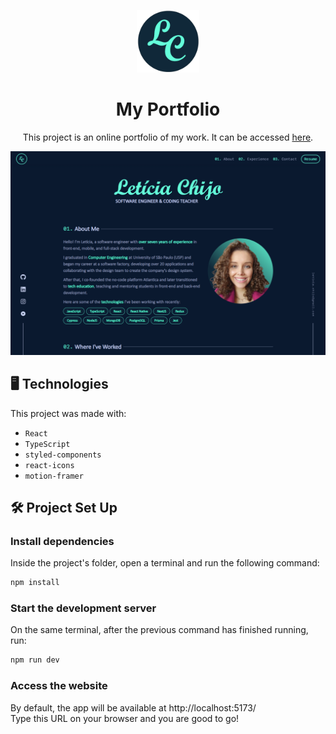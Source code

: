 <p align="center">
    <img src="./src/assets/images/logo.png" style="width: 100px">
</p>

<h1 align="center">
My Portfolio
</h1>

<p align="center">
    This project is an online portfolio of my work. It can be accessed <a href=https://portfolio-leticiachijos-projects.vercel.app/ target=_blank>here</a>.
</p>

<img src="./src/assets/images/screen.png">

## 🖥️ Technologies

This project was made with:

- `React`
- `TypeScript`
- `styled-components`
- `react-icons`
- `motion-framer`

## 🛠️ Project Set Up

### Install dependencies

Inside the project's folder, open a terminal and run the following command:

```sh
npm install
```

### Start the development server

On the same terminal, after the previous command has finished running, run:

```sh
npm run dev
```

### Access the website

By default, the app will be available at http://localhost:5173/
<br>
Type this URL on your browser and you are good to go!
